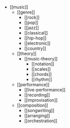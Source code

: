 - [[music]]
  - [[genre]]
    - [[rock]]
    - [[pop]]
    - [[jazz]]
    - [[classical]]
    - [[hip-hop]]
    - [[electronic]]
    - [[country]]
  - [[theory]]
    - [[music-theory]]
      - [[notation]]
      - [[scales]]
      - [[chords]]
      - [[rhythm]]
  - [[performance]]
    - [[live-performance]]
    - [[recording]]
    - [[improvisation]]
  - [[composition]]
    - [[songwriting]]
    - [[arranging]]
    - [[orchestration]]
